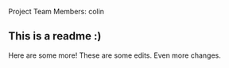 Project Team Members: colin
## This is a readme :)
Here are some more!
These are some edits.
Even more changes.
